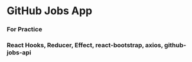 # GitHub Jobs App

### For Practice

### React Hooks, Reducer, Effect, react-bootstrap, axios, github-jobs-api
